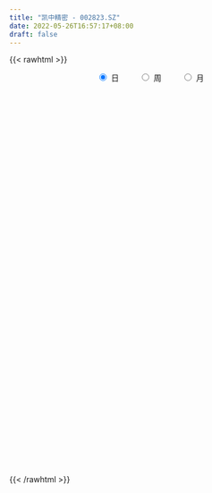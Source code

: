 ```yaml
---
title: "凯中精密 - 002823.SZ"
date: 2022-05-26T16:57:17+08:00
draft: false
---
```

{{< rawhtml >}}
    <div style="text-align: center">
        <label style="padding: 1rem;"><input style="margin-right: .5rem" type="radio" name="period" value="D" checked onclick="period_change(this)">日</label>
        <label style="padding: 1rem;"><input style="margin-right: .5rem" type="radio" name="period" value="W" onclick="period_change(this)">周</label>
        <label style="padding: 1rem;"><input style="margin-right: .5rem" type="radio" name="period" value="M" onclick="period_change(this)">月</label>
    </div>
    <div id="chart" style="height: 700px;"></div> 
    <script type="text/javascript">
        const D_v = [7951.25,5371.54,12576.9,8366.57,8767.88,7678.49,7526.71,7910.02,10426.76,7432.54,17911.13,18369.3,12905.49,9447.35,7393.12,12918.57,13925.67,11139.23,15472.68,13877.02,15106.98,15190.96,13202.89,9581.99,15948.15,32690.78,30915.83,23830.53,15793.14,13849.79,25700.75,31298.43,25146.46,25761.92,23659.82,15763.75,20541.23,23018.78,29506.95,73359.03,55133.76,51455.66,96688.03,56401.19,33493.27,24166.88,49844.82,39479.96,44563.42,39463.68,76352.06,71463.47,53670.29,78849.74,68098.6,44895.1,34547.35,44983.23,35323.99,21603.59,28670.17,85042.06,57269.2,43502.38,35239.83,39164.23,27521.84,68402.92,43399.46,79057.8,87218.68,45930.29,39773.92,63580.9,52964.51,34092.22,53827.35,32687.87,34182.92,25225.02,29550.17,23310.13,18861.06,24922.2,15669.68,25491.12,17397.55,26483.39,26011.92,14237.0,15591.84,15244.47,22925.61,7144.84,15490.9,15063.84,13654.9,8658.87,11933.08,8449.77,7743.54,52644.51,43442.71,17512.89,10665.88,12073.74,10051.0,11442.43,11914.0,18735.86,16382.41,15638.5,15677.83,15316.73,9396.97,11287.63,11318.9,34550.15,28770.82,25286.72,90426.12,105393.8,155013.34,79072.84,54907.28,39414.65,57703.37,73818.97,56963.59,32208.78,32919.79,30225.8,34992.45,33273.93,31522.92,25407.54,30896.23,32821.71,65656.19,29370.6,21325.03,22427.69,24525.61,15301.88,11597.97,13498.73,12657.88,28121.31,20504.84,16737.94,21252.51,73961.25,30082.45,17203.97,19675.12,38133.77,17900.17,21570.23,54248.62,51131.42,36647.37,33465.32,30910.1,36149.15,19120.48,18154.44,24941.28,26127.48,15254.61,27916.92,42926.75,18405.94,17416.0,15212.9,18658.97,12665.78,16011.83,13196.96,8794.52,14534.0,17393.92,10083.92,10819.16,9547.13,13147.63,13537.6,10585.65,10156.75,8262.0,20786.33,11714.73,12397.0,9329.0,11429.0,18101.7,16580.82,14038.73,25163.77,40228.35,25504.46,21063.49,12196.65,22164.27,38240.25,34710.04,23246.0,19764.01,9492.24,13848.8,20114.31,21302.3,42771.82,41470.0,16545.97,15965.92,11200.26,14463.32,20858.06,34816.59,52174.64,50895.59,27003.03,14411.36,15422.58,10038.38,10663.97,10757.0,12801.42,12475.65,22108.49,21869.41,18242.27,15796.0,20027.17,13578.5,8575.45,6921.84,8179.0,15252.45,14573.0,7344.0,7177.92,9255.0,13818.0,15966.56,17820.0,12919.7,17354.89,23144.86,17149.33]
const D_histogram = [0.0,0.0063179487,-0.0090215268,-0.0162615429,-0.0142176086,-0.0121155695,-0.0062689207,0.0010007792,0.0081472543,0.0104007313,0.0285844527,0.0461491593,0.0514509222,0.0473949621,0.0420455964,0.0430900843,0.0441600912,0.0412602918,0.0269957934,0.0120379513,0.0088893922,-0.0058578443,-0.0168776551,-0.0217541603,-0.0129022944,0.0053959793,0.0222617879,0.0341039991,0.0389081154,0.0421512543,0.0530843937,0.056017997,0.033234533,0.0190632437,0.009074802,-0.0009798676,0.0060458607,0.0042498723,-0.0093727012,0.0105326592,0.0325162551,0.0373451521,0.0712886884,0.0711229045,0.059635473,0.0434326508,0.0556571786,0.0600428459,0.0553194538,0.0258629042,0.0225944333,0.005865682,-0.0056725998,0.0166544909,0.0181560543,0.0052081316,-0.0001751521,-0.0305287686,-0.0461545894,-0.0663030488,-0.0619136347,-0.009686335,-0.0016667231,0.0094984194,-0.0028607135,-0.0395208263,-0.0606825142,-0.0364209128,-0.0167865281,-0.0189123462,0.0056826345,0.0112618942,0.0026897964,-0.0283487512,-0.0373155914,-0.0555057422,-0.099456648,-0.1200089899,-0.1302882425,-0.1211673571,-0.1077469275,-0.0971949841,-0.0926016355,-0.0904963983,-0.0815584654,-0.0794695869,-0.0777728785,-0.0826154251,-0.0853709089,-0.0839265309,-0.0663324827,-0.0636379702,-0.0798510547,-0.0845469589,-0.0949869603,-0.0744401122,-0.0513331587,-0.0328212999,-0.0302105294,-0.0191271354,-0.0019943272,-0.0540774081,-0.0586217567,-0.0604395112,-0.065420659,-0.0655925671,-0.0670588629,-0.0588959233,-0.0475439511,-0.0512724745,-0.0532918418,-0.0367818526,-0.0094396692,0.0047729935,0.0221257533,0.043677459,0.0583353604,0.0792581889,0.1111265939,0.1364444203,0.2109014751,0.2351930007,0.2843063642,0.2959772017,0.3052295751,0.282429272,0.233708722,0.2313899864,0.2207349314,0.1991666992,0.1656914103,0.1369791977,0.1067017374,0.0780635633,0.053052553,0.0142744104,0.0039672912,-0.0339121861,-0.0940304289,-0.1149439091,-0.1265188968,-0.1166674934,-0.1115059071,-0.1080238883,-0.1048927382,-0.0987156909,-0.0945574121,-0.0993250462,-0.0849602483,-0.0744792369,-0.0534104768,-0.0668933752,-0.0801134952,-0.0712334665,-0.0692262954,-0.0395655048,-0.0246691299,-0.0069879385,0.0121659482,0.0286583782,0.0170257145,0.0279027368,0.0445964872,0.0633211151,0.0560275178,0.0409771418,0.0275041272,-0.0015674068,-0.0229338243,-0.0631873792,-0.1206829709,-0.1480440408,-0.1687855274,-0.1628461591,-0.1701182419,-0.1440587531,-0.1147380158,-0.0859250749,-0.0530014025,-0.0222971988,-0.0207081025,-0.015705891,-0.0043235957,0.007279905,0.0164826558,0.0268515557,0.0392611501,0.0432753239,0.0468237609,0.0357476613,0.0377023425,0.0412542994,0.0468035247,0.0570360846,0.0580504841,0.0588452236,0.0523065598,0.0560730738,0.0295973565,0.0039939595,-0.0056897287,-0.013170945,-0.015020438,-0.0093798279,-0.0050624676,-0.0017892794,-0.0018907725,-0.0047359971,-0.0059501106,-0.0054264914,-0.0031905991,0.0236211111,0.0126848088,0.0047984136,-0.0071556442,-0.0178253901,-0.0194320812,-0.026078713,-0.0207983532,-0.0095481408,-0.0295856717,-0.0668395684,-0.0885283856,-0.1125242842,-0.1128393109,-0.0986761047,-0.0836138981,-0.0839034675,-0.0770162275,-0.101554099,-0.1002366555,-0.0863832642,-0.0690309763,-0.0247108822,0.0112707398,0.0299032385,0.0544856868,0.0781937285,0.0884454957,0.1067549001,0.1206152539,0.1230274201,0.1153045234,0.116049273,0.1173306021,0.1262717788,0.1392574894,0.1263385118,0.1090594399,0.0928956577]
const D_fast = [0.0,0.0078974359,-0.0096974213,-0.0210028231,-0.0225132909,-0.0234401442,-0.0191607256,-0.0116408309,-0.0024575422,0.0023961176,0.0277259522,0.0568279486,0.074992442,0.0827852225,0.0879472559,0.0997642649,0.1118742946,0.1192895681,0.111774018,0.0998256638,0.0988994527,0.0826877552,0.0674485305,0.0571334853,0.0627597776,0.0824070462,0.1048383017,0.1252065126,0.1397376578,0.1535186103,0.1777228481,0.1946609507,0.1801861199,0.1707806415,0.1630609004,0.1527612639,0.1612984573,0.160564937,0.1445991882,0.1671377134,0.1972503731,0.2114155581,0.2631812664,0.2807962087,0.2842176454,0.2788729859,0.3050118084,0.3244081872,0.3335146585,0.310523835,0.3129039724,0.2976416415,0.2846852098,0.3111759233,0.3172165002,0.3055706104,0.3001435387,0.26215773,0.2349932619,0.1982690403,0.1871800457,0.2369857616,0.2445886928,0.2581284401,0.2450541288,0.1985138094,0.162181493,0.1773378662,0.1927756188,0.1859217143,0.2119373536,0.2203320869,0.2124324382,0.1743067027,0.1560109647,0.1239443783,0.0551293105,0.0045747212,-0.0382765921,-0.0594475459,-0.0729638482,-0.0867106509,-0.1052677111,-0.1257865735,-0.1372382569,-0.1550167752,-0.1727632864,-0.1982596893,-0.2223579003,-0.241895155,-0.2408842274,-0.2540992075,-0.2902750557,-0.3161076996,-0.3502944412,-0.3483576211,-0.3380839573,-0.3277774234,-0.3327192852,-0.3264176752,-0.3097834487,-0.3753858816,-0.3945856694,-0.4115133018,-0.4328496143,-0.4494196641,-0.4676506756,-0.4742117169,-0.4747457324,-0.4912923745,-0.5066347023,-0.4993201762,-0.4743379101,-0.458931999,-0.4360478008,-0.4035767305,-0.374334989,-0.3335976133,-0.2739475598,-0.2145186283,-0.0873362047,-0.004246429,0.1159435256,0.2016086635,0.2871684306,0.3349754456,0.3446820761,0.4002108371,0.4447395149,0.4729629575,0.4809105213,0.486443108,0.4828410821,0.4737187988,0.4619709267,0.4267613868,0.4174460903,0.3710885665,0.2874627165,0.237813259,0.1946085471,0.1752930772,0.1525781868,0.1290542335,0.105962199,0.0874603236,0.0679792494,0.0383803537,0.0315050895,0.0233662917,0.0310824326,0.0008761904,-0.0323723034,-0.0413006413,-0.056600044,-0.0368306297,-0.0281015372,-0.0121673305,0.0100280433,0.0336850678,0.0263088327,0.0441615393,0.0720044115,0.1065593181,0.1132726003,0.1084665097,0.1018695269,0.0724061412,0.0453062676,-0.0107441321,-0.0984104665,-0.1627825466,-0.2257204151,-0.2604925865,-0.3102942298,-0.3202494292,-0.319613196,-0.3122815238,-0.292608202,-0.267478298,-0.2710662274,-0.2699904885,-0.2596890922,-0.2462656153,-0.2329422005,-0.2158604117,-0.1936355297,-0.178802525,-0.1635481478,-0.165687332,-0.1543070652,-0.1404415335,-0.123191427,-0.0986998459,-0.0831728254,-0.06766678,-0.0611288039,-0.0433440215,-0.0624203996,-0.0870253068,-0.0981314271,-0.1089053797,-0.1145099822,-0.111214329,-0.1081625856,-0.1053367173,-0.1059109035,-0.1099401274,-0.1126417686,-0.1134747721,-0.1120365297,-0.0793195416,-0.0870846417,-0.0937714336,-0.1075144024,-0.1226404958,-0.1291052072,-0.1422715173,-0.1421907457,-0.1333275686,-0.1607615174,-0.2147253062,-0.2585462198,-0.3106731895,-0.3391980439,-0.3497038638,-0.3555451317,-0.376810568,-0.3891773849,-0.4391037811,-0.4628455015,-0.4705879263,-0.4704933824,-0.4323510089,-0.393551702,-0.3674433937,-0.3292395237,-0.2859830498,-0.2536199087,-0.2086217793,-0.164607612,-0.1314385908,-0.1103353566,-0.0805782887,-0.0499643091,-0.0094551877,0.0383448953,0.0570105455,0.0669963337,0.0740564659]
const D_slow = [0.0,0.0015794872,-0.0006758945,-0.0047412802,-0.0082956824,-0.0113245747,-0.0128918049,-0.0126416101,-0.0106047965,-0.0080046137,-0.0008585005,0.0106787893,0.0235415198,0.0353902604,0.0459016595,0.0566741806,0.0677142034,0.0780292763,0.0847782247,0.0877877125,0.0900100605,0.0885455995,0.0843261857,0.0788876456,0.075662072,0.0770110668,0.0825765138,0.0911025136,0.1008295424,0.111367356,0.1246384544,0.1386429537,0.1469515869,0.1517173978,0.1539860983,0.1537411314,0.1552525966,0.1563150647,0.1539718894,0.1566050542,0.164734118,0.174070406,0.1918925781,0.2096733042,0.2245821724,0.2354403351,0.2493546298,0.2643653413,0.2781952047,0.2846609308,0.2903095391,0.2917759596,0.2903578096,0.2945214323,0.2990604459,0.3003624788,0.3003186908,0.2926864986,0.2811478513,0.2645720891,0.2490936804,0.2466720966,0.2462554159,0.2486300207,0.2479148423,0.2380346358,0.2228640072,0.213758779,0.209562147,0.2048340604,0.2062547191,0.2090701926,0.2097426417,0.2026554539,0.1933265561,0.1794501205,0.1545859585,0.124583711,0.0920116504,0.0617198111,0.0347830793,0.0104843332,-0.0126660756,-0.0352901752,-0.0556797916,-0.0755471883,-0.0949904079,-0.1156442642,-0.1369869914,-0.1579686241,-0.1745517448,-0.1904612373,-0.210424001,-0.2315607407,-0.2553074808,-0.2739175089,-0.2867507985,-0.2949561235,-0.3025087559,-0.3072905397,-0.3077891215,-0.3213084735,-0.3359639127,-0.3510737905,-0.3674289553,-0.383827097,-0.4005918128,-0.4153157936,-0.4272017814,-0.4400199,-0.4533428604,-0.4625383236,-0.4648982409,-0.4637049925,-0.4581735542,-0.4472541894,-0.4326703493,-0.4128558021,-0.3850741537,-0.3509630486,-0.2982376798,-0.2394394296,-0.1683628386,-0.0943685382,-0.0180611444,0.0525461736,0.1109733541,0.1688208507,0.2240045835,0.2737962583,0.3152191109,0.3494639103,0.3761393447,0.3956552355,0.4089183738,0.4124869764,0.4134787992,0.4050007526,0.3814931454,0.3527571681,0.3211274439,0.2919605706,0.2640840938,0.2370781218,0.2108549372,0.1861760145,0.1625366615,0.1377053999,0.1164653378,0.0978455286,0.0844929094,0.0677695656,0.0477411918,0.0299328252,0.0126262513,0.0027348751,-0.0034324074,-0.005179392,-0.0021379049,0.0050266896,0.0092831182,0.0162588024,0.0274079243,0.043238203,0.0572450825,0.0674893679,0.0743653997,0.073973548,0.0682400919,0.0524432471,0.0222725044,-0.0147385058,-0.0569348877,-0.0976464274,-0.1401759879,-0.1761906762,-0.2048751801,-0.2263564489,-0.2396067995,-0.2451810992,-0.2503581248,-0.2542845976,-0.2553654965,-0.2535455203,-0.2494248563,-0.2427119674,-0.2328966798,-0.2220778489,-0.2103719087,-0.2014349933,-0.1920094077,-0.1816958329,-0.1699949517,-0.1557359305,-0.1412233095,-0.1265120036,-0.1134353637,-0.0994170952,-0.0920177561,-0.0910192662,-0.0924416984,-0.0957344347,-0.0994895442,-0.1018345011,-0.103100118,-0.1035474379,-0.104020131,-0.1052041303,-0.1066916579,-0.1080482808,-0.1088459305,-0.1029406528,-0.0997694506,-0.0985698472,-0.1003587582,-0.1048151057,-0.109673126,-0.1161928043,-0.1213923926,-0.1237794278,-0.1311758457,-0.1478857378,-0.1700178342,-0.1981489052,-0.226358733,-0.2510277591,-0.2719312337,-0.2929071005,-0.3121611574,-0.3375496821,-0.362608846,-0.3842046621,-0.4014624061,-0.4076401267,-0.4048224418,-0.3973466321,-0.3837252105,-0.3641767783,-0.3420654044,-0.3153766794,-0.2852228659,-0.2544660109,-0.22563988,-0.1966275617,-0.1672949112,-0.1357269665,-0.1009125942,-0.0693279662,-0.0420631062,-0.0188391918]
const D_data = [['2021-05-17', 10.1478, 9.9102, 9.9003, 10.1577],['2021-05-18', 9.8508, 10.0092, 9.8211, 10.0191],['2021-05-19', 9.9993, 9.7122, 9.7122, 9.9993],['2021-05-20', 9.6627, 9.7419, 9.6231, 9.7914],['2021-05-21', 9.8013, 9.831, 9.7518, 9.93],['2021-05-24', 9.9102, 9.831, 9.7617, 9.9201],['2021-05-25', 9.7815, 9.8904, 9.7815, 9.9696],['2021-05-26', 9.8904, 9.9399, 9.831, 9.9498],['2021-05-27', 9.9201, 9.9795, 9.8607, 10.0092],['2021-05-28', 9.9696, 9.9498, 9.9399, 10.0389],['2021-05-31', 10.04, 10.22, 9.92, 10.24],['2021-06-01', 10.2, 10.34, 10.13, 10.35],['2021-06-02', 10.38, 10.29, 10.2, 10.43],['2021-06-03', 10.35, 10.22, 10.17, 10.38],['2021-06-04', 10.12, 10.22, 10.1, 10.28],['2021-06-07', 10.26, 10.33, 10.26, 10.47],['2021-06-08', 10.35, 10.38, 10.22, 10.42],['2021-06-09', 10.37, 10.37, 10.29, 10.44],['2021-06-10', 10.35, 10.22, 10.14, 10.35],['2021-06-11', 10.23, 10.16, 10.15, 10.32],['2021-06-15', 10.22, 10.28, 10.16, 10.32],['2021-06-16', 10.32, 10.1, 10.03, 10.32],['2021-06-17', 10.07, 10.08, 9.97, 10.2],['2021-06-18', 10.07, 10.11, 9.93, 10.17],['2021-06-21', 10.08, 10.29, 10.03, 10.29],['2021-06-22', 10.29, 10.49, 10.26, 10.63],['2021-06-23', 10.47, 10.59, 10.42, 10.75],['2021-06-24', 10.61, 10.64, 10.52, 10.83],['2021-06-25', 10.78, 10.64, 10.53, 10.8],['2021-06-28', 10.6, 10.69, 10.55, 10.76],['2021-06-29', 10.7, 10.88, 10.64, 10.92],['2021-06-30', 10.89, 10.88, 10.72, 11.1],['2021-07-01', 10.9, 10.56, 10.55, 10.94],['2021-07-02', 10.56, 10.61, 10.4, 10.66],['2021-07-05', 10.52, 10.63, 10.45, 10.76],['2021-07-06', 10.55, 10.6, 10.48, 10.7],['2021-07-07', 10.6, 10.83, 10.5, 10.84],['2021-07-08', 10.85, 10.76, 10.59, 10.9],['2021-07-09', 10.71, 10.59, 10.39, 10.74],['2021-07-12', 10.62, 11.05, 10.62, 11.22],['2021-07-13', 10.93, 11.23, 10.81, 11.3],['2021-07-14', 11.21, 11.14, 11.04, 11.39],['2021-07-15', 11.1, 11.68, 11.02, 11.74],['2021-07-16', 11.67, 11.43, 11.37, 11.68],['2021-07-19', 11.35, 11.34, 11.11, 11.37],['2021-07-20', 11.14, 11.28, 11.13, 11.48],['2021-07-21', 11.23, 11.7, 11.2, 11.78],['2021-07-22', 11.6, 11.73, 11.5, 11.91],['2021-07-23', 11.7, 11.7, 11.43, 11.84],['2021-07-26', 11.66, 11.37, 11.3, 11.85],['2021-07-27', 11.49, 11.67, 11.21, 12.18],['2021-07-28', 11.53, 11.5, 11.25, 12.09],['2021-07-29', 11.55, 11.53, 11.46, 11.9],['2021-07-30', 11.45, 12.03, 11.35, 12.05],['2021-08-02', 12.18, 11.89, 11.73, 12.19],['2021-08-03', 11.85, 11.73, 11.5, 11.86],['2021-08-04', 11.7, 11.82, 11.5, 11.89],['2021-08-05', 11.71, 11.44, 11.29, 11.76],['2021-08-06', 11.45, 11.51, 11.1, 11.55],['2021-08-09', 11.5, 11.35, 11.31, 11.67],['2021-08-10', 11.35, 11.6, 11.32, 11.64],['2021-08-11', 11.6, 12.36, 11.55, 12.4],['2021-08-12', 12.31, 12.0, 11.99, 12.31],['2021-08-13', 11.99, 12.13, 11.92, 12.2],['2021-08-16', 12.13, 11.87, 11.8, 12.25],['2021-08-17', 11.86, 11.45, 11.23, 11.87],['2021-08-18', 11.45, 11.48, 11.32, 11.6],['2021-08-19', 11.41, 12.05, 11.38, 12.13],['2021-08-20', 12.0, 12.12, 11.8, 12.14],['2021-08-23', 11.74, 11.91, 11.33, 11.93],['2021-08-24', 12.05, 12.33, 11.8, 12.39],['2021-08-25', 12.27, 12.21, 12.12, 12.4],['2021-08-26', 12.2, 12.06, 12.0, 12.32],['2021-08-27', 12.06, 11.69, 11.48, 12.14],['2021-08-30', 11.68, 11.86, 11.59, 12.32],['2021-08-31', 11.8, 11.66, 11.58, 11.93],['2021-09-01', 11.66, 11.13, 10.95, 11.74],['2021-09-02', 11.14, 11.18, 10.88, 11.24],['2021-09-03', 11.18, 11.14, 11.0, 11.4],['2021-09-06', 11.18, 11.29, 11.06, 11.32],['2021-09-07', 11.23, 11.32, 11.07, 11.35],['2021-09-08', 11.32, 11.27, 11.18, 11.38],['2021-09-09', 11.27, 11.16, 11.0, 11.31],['2021-09-10', 11.21, 11.07, 11.02, 11.25],['2021-09-13', 11.07, 11.11, 11.0, 11.16],['2021-09-14', 11.1, 10.98, 10.88, 11.14],['2021-09-15', 10.88, 10.91, 10.81, 10.98],['2021-09-16', 10.93, 10.74, 10.67, 11.08],['2021-09-17', 10.74, 10.66, 10.45, 10.77],['2021-09-22', 10.57, 10.62, 10.46, 10.64],['2021-09-23', 10.65, 10.79, 10.62, 10.79],['2021-09-24', 10.76, 10.58, 10.53, 10.76],['2021-09-27', 10.58, 10.22, 10.1, 10.63],['2021-09-28', 10.22, 10.21, 10.09, 10.26],['2021-09-29', 10.19, 9.99, 9.9, 10.19],['2021-09-30', 9.99, 10.3, 9.93, 10.45],['2021-10-08', 10.3, 10.36, 10.29, 10.47],['2021-10-11', 10.36, 10.34, 10.21, 10.44],['2021-10-12', 10.32, 10.13, 9.98, 10.32],['2021-10-13', 10.13, 10.21, 10.05, 10.25],['2021-10-14', 10.21, 10.31, 10.16, 10.32],['2021-10-15', 9.8, 9.28, 9.28, 9.81],['2021-10-18', 9.2, 9.63, 9.05, 9.75],['2021-10-19', 9.54, 9.55, 9.4, 9.63],['2021-10-20', 9.55, 9.39, 9.38, 9.58],['2021-10-21', 9.38, 9.33, 9.25, 9.38],['2021-10-22', 9.36, 9.2, 9.2, 9.36],['2021-10-25', 9.23, 9.23, 9.14, 9.3],['2021-10-26', 9.3, 9.22, 9.14, 9.3],['2021-10-27', 9.2, 8.95, 8.87, 9.2],['2021-10-28', 8.85, 8.85, 8.66, 8.98],['2021-10-29', 8.85, 9.02, 8.77, 9.08],['2021-11-01', 9.05, 9.19, 8.94, 9.19],['2021-11-02', 9.15, 9.07, 8.86, 9.24],['2021-11-03', 9.03, 9.14, 8.96, 9.18],['2021-11-04', 9.14, 9.26, 9.12, 9.29],['2021-11-05', 9.26, 9.25, 9.13, 9.35],['2021-11-08', 9.62, 9.42, 9.39, 9.97],['2021-11-09', 9.39, 9.72, 9.36, 9.75],['2021-11-10', 9.72, 9.84, 9.51, 9.89],['2021-11-11', 9.84, 10.82, 9.79, 10.82],['2021-11-12', 10.8, 10.6, 10.3, 10.8],['2021-11-15', 10.59, 11.29, 10.47, 11.66],['2021-11-16', 11.03, 11.2, 10.93, 11.64],['2021-11-17', 11.22, 11.46, 11.07, 11.54],['2021-11-18', 11.4, 11.26, 11.13, 11.46],['2021-11-19', 11.36, 10.96, 10.83, 11.43],['2021-11-22', 10.98, 11.61, 10.98, 11.84],['2021-11-23', 11.95, 11.68, 11.55, 11.95],['2021-11-24', 11.68, 11.66, 11.48, 11.87],['2021-11-25', 11.66, 11.55, 11.4, 11.72],['2021-11-26', 11.5, 11.61, 11.31, 11.71],['2021-11-29', 11.42, 11.58, 11.31, 11.89],['2021-11-30', 11.58, 11.57, 11.49, 11.8],['2021-12-01', 11.51, 11.58, 11.47, 11.82],['2021-12-02', 11.56, 11.32, 11.3, 11.59],['2021-12-03', 11.25, 11.61, 11.25, 11.77],['2021-12-06', 11.66, 11.18, 11.02, 11.66],['2021-12-07', 11.18, 10.64, 10.39, 11.25],['2021-12-08', 10.75, 10.88, 10.53, 11.04],['2021-12-09', 11.12, 10.86, 10.69, 11.12],['2021-12-10', 10.71, 11.07, 10.71, 11.1],['2021-12-13', 11.31, 11.0, 10.82, 11.35],['2021-12-14', 10.87, 10.95, 10.85, 11.06],['2021-12-15', 10.85, 10.91, 10.85, 11.04],['2021-12-16', 10.91, 10.92, 10.78, 10.98],['2021-12-17', 10.95, 10.87, 10.82, 11.0],['2021-12-20', 10.83, 10.7, 10.6, 11.17],['2021-12-21', 10.62, 10.91, 10.43, 10.95],['2021-12-22', 10.88, 10.88, 10.83, 11.1],['2021-12-23', 10.92, 11.06, 10.71, 11.15],['2021-12-24', 11.22, 10.61, 10.57, 11.68],['2021-12-27', 10.54, 10.49, 10.29, 10.68],['2021-12-28', 10.45, 10.7, 10.33, 10.74],['2021-12-29', 10.7, 10.59, 10.5, 10.74],['2021-12-30', 10.66, 10.98, 10.66, 11.15],['2021-12-31', 10.99, 10.89, 10.87, 11.15],['2022-01-04', 10.91, 11.0, 10.84, 11.01],['2022-01-05', 11.0, 11.12, 10.88, 11.25],['2022-01-06', 11.12, 11.2, 10.98, 11.54],['2022-01-07', 11.26, 10.88, 10.78, 11.4],['2022-01-10', 10.87, 11.18, 10.71, 11.44],['2022-01-11', 11.18, 11.36, 11.16, 11.55],['2022-01-12', 11.36, 11.53, 11.23, 11.63],['2022-01-13', 11.59, 11.29, 11.28, 11.6],['2022-01-14', 11.31, 11.18, 11.07, 11.35],['2022-01-17', 11.05, 11.16, 10.95, 11.21],['2022-01-18', 11.12, 10.87, 10.75, 11.18],['2022-01-19', 10.81, 10.83, 10.75, 10.96],['2022-01-20', 10.83, 10.4, 10.28, 10.85],['2022-01-21', 10.32, 9.85, 9.8, 10.33],['2022-01-24', 9.89, 9.89, 9.68, 9.99],['2022-01-25', 9.89, 9.71, 9.57, 9.96],['2022-01-26', 9.72, 9.86, 9.72, 10.0],['2022-01-27', 9.79, 9.54, 9.54, 9.81],['2022-01-28', 9.54, 9.86, 9.54, 9.96],['2022-02-07', 9.95, 9.92, 9.81, 10.05],['2022-02-08', 9.93, 9.96, 9.71, 9.99],['2022-02-09', 10.0, 10.09, 9.92, 10.09],['2022-02-10', 10.14, 10.17, 9.88, 10.2],['2022-02-11', 10.1, 9.84, 9.65, 10.14],['2022-02-14', 9.8, 9.85, 9.67, 9.9],['2022-02-15', 9.81, 9.93, 9.75, 9.98],['2022-02-16', 9.92, 9.96, 9.86, 10.0],['2022-02-17', 10.01, 9.96, 9.88, 10.02],['2022-02-18', 9.9, 10.01, 9.73, 10.01],['2022-02-21', 9.99, 10.09, 9.95, 10.09],['2022-02-22', 10.05, 10.03, 9.91, 10.12],['2022-02-23', 9.99, 10.05, 9.98, 10.09],['2022-02-24', 10.05, 9.85, 9.62, 10.14],['2022-02-25', 9.87, 9.99, 9.86, 10.07],['2022-02-28', 10.08, 10.03, 9.87, 10.16],['2022-03-01', 10.09, 10.09, 10.01, 10.14],['2022-03-02', 10.1, 10.21, 10.04, 10.28],['2022-03-03', 10.37, 10.15, 10.13, 10.49],['2022-03-04', 10.08, 10.18, 9.98, 10.22],['2022-03-07', 10.18, 10.1, 9.97, 10.18],['2022-03-08', 10.09, 10.25, 9.9, 10.25],['2022-03-09', 10.25, 9.83, 9.23, 10.28],['2022-03-10', 9.83, 9.7, 9.63, 9.9],['2022-03-11', 9.7, 9.79, 9.3, 9.83],['2022-03-14', 9.78, 9.75, 9.62, 9.81],['2022-03-15', 9.6, 9.77, 9.45, 9.82],['2022-03-16', 9.77, 9.85, 9.54, 9.86],['2022-03-17', 9.88, 9.84, 9.75, 9.94],['2022-03-18', 9.77, 9.83, 9.71, 9.9],['2022-03-21', 9.85, 9.78, 9.66, 9.86],['2022-03-22', 9.81, 9.72, 9.65, 9.81],['2022-03-23', 9.76, 9.71, 9.6, 9.76],['2022-03-24', 9.7, 9.71, 9.56, 9.78],['2022-03-25', 9.71, 9.72, 9.61, 9.82],['2022-03-28', 9.69, 10.1, 9.54, 10.1],['2022-03-29', 10.1, 9.67, 9.6, 10.22],['2022-03-30', 9.67, 9.65, 9.54, 9.76],['2022-03-31', 9.56, 9.53, 9.53, 9.66],['2022-04-01', 9.55, 9.46, 9.36, 9.55],['2022-04-06', 9.45, 9.51, 9.37, 9.53],['2022-04-07', 9.5, 9.39, 9.1, 9.5],['2022-04-08', 9.38, 9.5, 9.11, 9.64],['2022-04-11', 9.5, 9.59, 9.4, 9.64],['2022-04-12', 9.72, 9.14, 9.11, 9.75],['2022-04-13', 9.08, 8.71, 8.64, 9.08],['2022-04-14', 8.65, 8.66, 8.62, 8.83],['2022-04-15', 8.59, 8.4, 8.33, 8.6],['2022-04-18', 8.41, 8.51, 8.3, 8.58],['2022-04-19', 8.54, 8.61, 8.35, 8.67],['2022-04-20', 8.6, 8.59, 8.52, 8.72],['2022-04-21', 8.6, 8.33, 8.29, 8.65],['2022-04-22', 8.29, 8.33, 8.15, 8.36],['2022-04-25', 8.24, 7.77, 7.71, 8.25],['2022-04-26', 7.79, 7.9, 7.77, 8.18],['2022-04-27', 7.7, 7.97, 7.4, 7.97],['2022-04-28', 7.88, 7.98, 7.83, 8.06],['2022-04-29', 7.99, 8.39, 7.99, 8.49],['2022-05-05', 8.39, 8.44, 8.33, 8.53],['2022-05-06', 8.42, 8.33, 8.25, 8.42],['2022-05-09', 8.29, 8.5, 8.29, 8.55],['2022-05-10', 8.42, 8.62, 8.36, 8.63],['2022-05-11', 8.61, 8.56, 8.52, 8.8],['2022-05-12', 8.49, 8.77, 8.49, 8.8],['2022-05-13', 8.81, 8.85, 8.72, 8.88],['2022-05-16', 8.9, 8.81, 8.76, 8.97],['2022-05-17', 8.77, 8.73, 8.66, 8.89],['2022-05-18', 8.78, 8.88, 8.71, 8.94],['2022-05-19', 8.78, 8.96, 8.72, 9.02],['2022-05-20', 9.01, 9.16, 8.88, 9.22],['2022-05-23', 9.23, 9.36, 9.17, 9.4],['2022-05-24', 9.36, 9.13, 9.02, 9.44],['2022-05-25', 9.04, 9.08, 8.96, 9.18],['2022-05-26', 9.16, 9.08, 8.91, 9.17]]
const W_v = [206458.63,188428.84,183995.69,148857.0,132418.75,90332.5,77163.12,178210.25,121426.61,226712.72,49727.21,150429.02,395842.42,454281.79,344455.51,194238.39,144100.47,166665.04,157421.43,94950.46,88114.87,61607.14,42346.8,78393.3,54335.68,48646.26,58156.65,108023.83,76956.81,55595.76,23655.02,17865.66,93083.02,139370.44,178555.91,85815.29,78730.67,59904.93,121847.03,72666.73,78275.13,75359.87,302317.63,528318.2400000001,259401.61,219008.31,128531.48,129019.79,90994.38,83038.32,79593.51,330794.56,135427.63,88731.84,66544.39,52644.95,41251.21,28426.98,130618.42,42213.34,32937.41,36740.48,35691.82,51506.57,48284.89,61228.96,70885.48,215605.12,162842.95,83913.37,48338.87,82113.38,190785.38,60272.33,75329.55,29175.22,84991.13,102391.24,66770.03,55898.73,140715.04,172977.38,199575.02,225058.47,263041.8799999999,154087.48,91423.71,123696.24,89605.81,81264.98,71370.91,26300.09,114283.71,74223.84,95459.78,99138.93,64026.67,90053.42,81204.47,290343.71,109251.51,69892.68,202609.61,158694.31,130762.07,387756.3,197118.82,380027.12,673607.5600000001,199369.94,186129.34,277976.48,316686.42,29969.48,79304.83,113954.11,52357.24,79210.76,85071.49,108524.57,74879.44,101308.54,86513.46,58937.37,109266.52,116248.2,129413.58,859494.5,409382.3,402641.73,344320.87,493351.41,766621.12,669866.9199999999,305635.82,284735.78,210881.03,151061.88,105841.79,112742.98,117378.1,115708.62,85513.71,82505.96,140613.69,164839.77,212953.21,359455.02,194413.7,148524.62,83606.62,181999.78,421083.1200000001,291740.1,177183.97,178041.94,189626.71,147884.17,173349.51,106110.12,84655.1,143482.39,74458.39,312413.36,38658.07,12672.67,108414.29,129125.26,206112.17,271095.28,174746.12,294992.56,309451.09,169418.13,121656.3,89703.43,96485.75,82925.24,122925.86,105108.18,72831.05,93333.05,102422.16,32995.45,40072.51,72875.15,65376.82,59637.64,70940.2,174348.38,126986.14,79646.38,78354.57,67192.94,92485.87,26313.16,37403.24,43034.14,40974.52,66026.39,67333.17,53082.82,119178.43,121757.35,112490.53,333037.67,191548.35,319799.24,227848.27,236087.4,213728.28,315561.59,207754.87,121868.58,111053.66,45073.31,60625.19,13654.9,89429.77,93746.22,74113.2,62998.06,284427.61,386111.48,226136.93,156093.07,171601.22,77582.07,160577.85,122995.48,163597.64,137799.49,137167.04,82359.59,69931.23,57135.44,61505.46,67837.52,125998.8,130557.21,84521.66,127953.97,70137.97,159907.2,56736.42,98043.34,22153.95,52270.29,64037.48,70568.78]
const W_histogram = [0.0,0.0,-0.1191603419,-0.2913651187,-0.3637343276,-0.4269734914,-0.4916954207,-0.4137107077,-0.3480236838,-0.2303896339,-0.1445116213,-0.1353278375,0.059083041,0.2655165243,0.2744998189,0.1755594267,0.1226467401,-0.0519571966,-0.1520285886,-0.1937420993,-0.2373802364,-0.2503590342,-0.2489264594,-0.1962257257,-0.1493933624,-0.1277159913,-0.1244629766,-0.072758348,-0.0942467775,-0.1814382506,-0.193535239,-0.1611140525,-0.1111969687,-0.0175965214,0.0428746067,0.01640175,0.0619947124,0.0988142672,0.1557975802,0.1204664081,0.1310686086,0.1768625086,0.2509914404,0.300310291,0.3622581646,0.2739289373,0.2371412271,0.1912186868,0.0638441156,0.006360969,-0.072231481,-0.0355747015,-0.0447599577,-0.0417235362,-0.0947107109,-0.1174179386,-0.1484445517,-0.144174924,-0.1354252058,-0.1264616834,-0.103467627,-0.0769376135,-0.0628658666,-0.1140969291,-0.1537584446,-0.1494751196,-0.1083485131,-0.0179010201,0.0553249402,0.0434266986,0.0362178642,0.0634376845,0.0843659641,0.0976044656,0.1106205651,0.1219501655,0.1527616617,0.1601696144,0.1613386452,0.1306309127,0.1589598458,0.197970392,0.2344469909,0.266888845,0.3403841322,0.3756319397,0.3658491183,0.3813639217,0.3437501607,0.3015556844,0.1870430783,0.1000816088,-0.0032140038,-0.1088810722,-0.1998384578,-0.2213608097,-0.2421916306,-0.2257878726,-0.1776038054,-0.1304541421,-0.1005690923,-0.1092120329,-0.1494638571,-0.1223205524,-0.0691403588,-0.0437141473,-0.0287545656,-0.0103972379,-0.0153357306,0.0030834302,0.043338786,0.0705847781,0.0554384794,0.0457810613,0.0349434307,-0.0088009495,-0.0281506503,-0.0619046119,-0.0751496869,-0.077814408,-0.1017826043,-0.0748311528,-0.05612893,-0.0447068441,-0.014489633,0.0209345371,0.0740485607,0.1867788547,0.3047962113,0.3451601134,0.3201331782,0.3470023252,0.4927273808,0.4203896928,0.3849908597,0.2594444879,0.1430421594,0.0299784593,-0.0588094356,-0.09807761,-0.130401582,-0.1840080415,-0.198118951,-0.1818928894,-0.1477136414,-0.1501960066,-0.0879140486,-0.0100313662,0.0225665959,0.0319704431,0.013003144,0.0561923793,0.1321572321,0.1334033292,0.1253554746,0.1469990351,0.1238670703,0.1216173817,0.0918621691,0.0335815746,-0.0136959612,-0.0970630229,-0.1131537638,-0.1403163473,-0.1511938048,-0.1446312965,-0.0873490522,-0.04341066,-0.0207808302,0.0404250455,0.0517479637,0.0961685722,0.1012930491,0.0617023301,-0.0273566388,-0.0845652507,-0.1502150898,-0.1826167833,-0.1958551816,-0.2212138202,-0.232750017,-0.2566001645,-0.2635887347,-0.250828337,-0.1809294657,-0.1353306839,-0.0925133629,-0.0850628493,-0.0475372839,0.0189840389,0.0729881168,0.0908647321,0.0982272069,0.0971261996,0.0772890998,0.0440451368,0.0488977632,0.034300712,0.0328400029,0.0492766166,0.0548843871,0.053923964,0.0857884126,0.100623047,0.1044149041,0.155731795,0.1974153277,0.2342548487,0.21134812,0.2244648397,0.2187560299,0.174245,0.0996915729,0.0406216284,-0.0274376157,-0.0764410357,-0.1235211021,-0.1449480978,-0.2215947777,-0.2645114174,-0.2898158513,-0.2759290046,-0.1661011124,-0.0646975003,0.0447647725,0.111956355,0.1144144844,0.0976073122,0.0655545553,0.0599385461,0.0525432441,0.0640841089,-0.0172800477,-0.067054974,-0.096182797,-0.0984979108,-0.0957868353,-0.0764475339,-0.0845397862,-0.0817671172,-0.0817161595,-0.092760191,-0.0908226821,-0.1533952959,-0.1870396325,-0.1920659962,-0.186112041,-0.1361495188,-0.0743137945,-0.0329972207]
const W_fast = [0.0,0.0,-0.1489504274,-0.3939964838,-0.5572992746,-0.7272818113,-0.9149275958,-0.9403705598,-0.9616894568,-0.9016528153,-0.851902708,-0.8765508837,-0.6673692449,-0.3945566305,-0.3169483812,-0.3719989166,-0.3942499183,-0.5818431541,-0.7199216933,-0.8100707289,-0.9130539251,-0.9886224814,-1.0494215214,-1.0457772192,-1.0362931964,-1.0465448231,-1.0744075526,-1.040892511,-1.0859426349,-1.2184936707,-1.2789744688,-1.2868317954,-1.2647139538,-1.1755126369,-1.1043228571,-1.1266952763,-1.0656036357,-1.0040805141,-0.9081478061,-0.9133623761,-0.8699930236,-0.7799834964,-0.6431067045,-0.5187102811,-0.3661978664,-0.3860448593,-0.3635472628,-0.3616651314,-0.4730786737,-0.5289715781,-0.6256218983,-0.5978587942,-0.6182340398,-0.6256285024,-0.7022933549,-0.7543550671,-0.8224928181,-0.8542669214,-0.8793735046,-0.9020254031,-0.9048982535,-0.8976026433,-0.8992473631,-0.9790026579,-1.0571037845,-1.0901892395,-1.0761497612,-0.9901775232,-0.9031203279,-0.9041618948,-0.9023162632,-0.8592370218,-0.8172172512,-0.7795776332,-0.7389063925,-0.6970892507,-0.6280873391,-0.5806369828,-0.5391332907,-0.5371832951,-0.4691144005,-0.3806112563,-0.2855229097,-0.1863588443,-0.0277675241,0.1013882683,0.1830677265,0.2939235103,0.3422472895,0.3754417343,0.3076898978,0.2457488304,0.1416497169,0.0087623805,-0.1321546196,-0.2090171738,-0.2903959024,-0.3304391125,-0.3266559967,-0.3121198689,-0.3073770922,-0.343323041,-0.4209408296,-0.424377663,-0.3884825591,-0.3739848844,-0.366213944,-0.3504559258,-0.3592283512,-0.3400383329,-0.2889482805,-0.2440560939,-0.2453427728,-0.2435549255,-0.2456566984,-0.291601316,-0.3179886794,-0.367218794,-0.3992512907,-0.4213696139,-0.4707834612,-0.4625397979,-0.4578698075,-0.4576244327,-0.4310296298,-0.3903718255,-0.3187456617,-0.159320654,0.0348957554,0.1615496859,0.2165560452,0.3301757735,0.5990826743,0.6318424094,0.6926912913,0.6320060415,0.5513642528,0.4457951676,0.3423049137,0.2785173369,0.2135929694,0.1139844995,0.0503438522,0.0210966914,0.0183475291,-0.0216838377,0.0186196081,0.093994449,0.13223406,0.1496305181,0.1339140049,0.1911513351,0.3001554959,0.3347524253,0.3580434393,0.4164367586,0.4242715614,0.4524262181,0.4456365479,0.395751347,0.3450498209,0.2374170035,0.1930378216,0.1307961513,0.0821202426,0.0525249267,0.087969908,0.1210556352,0.1384902575,0.2098023945,0.2340623036,0.3025250552,0.3329727944,0.3088076579,0.2129095293,0.1345596048,0.0313559932,-0.0466998961,-0.1089020898,-0.1895641835,-0.2592878845,-0.3472880732,-0.420173827,-0.4701205136,-0.4454540087,-0.4336878978,-0.4139989176,-0.4278141163,-0.4021728719,-0.3309055393,-0.2586544322,-0.218061634,-0.1861423574,-0.1629618148,-0.1634766396,-0.1857093184,-0.1686322512,-0.1746541244,-0.1679048328,-0.1391490649,-0.1198201976,-0.1072996298,-0.0539880781,-0.0139976819,0.0158979012,0.1061477409,0.1971851055,0.2925883386,0.3225186399,0.3917515696,0.4407317672,0.4397819874,0.3901514535,0.341236916,0.266318268,0.1982045892,0.1202442472,0.0625802271,-0.0694651473,-0.1785096413,-0.2762680381,-0.3313634425,-0.2630608284,-0.1778315914,-0.0571781255,0.0380025458,0.0690642963,0.0766589522,0.0609948341,0.0703634614,0.0761039704,0.1036658625,0.017981694,-0.0485569759,-0.1017304981,-0.1286700896,-0.149905723,-0.149678305,-0.1789055039,-0.1965746141,-0.2169526964,-0.2511867756,-0.2719549372,-0.372876375,-0.4532806197,-0.5063234824,-0.5468975375,-0.530972395,-0.4877151193,-0.4546478507]
const W_slow = [0.0,0.0,-0.0297900855,-0.1026313651,-0.193564947,-0.3003083199,-0.4232321751,-0.526659852,-0.613665773,-0.6712631814,-0.7073910868,-0.7412230461,-0.7264522859,-0.6600731548,-0.5914482001,-0.5475583434,-0.5168966584,-0.5298859575,-0.5678931047,-0.6163286295,-0.6756736886,-0.7382634472,-0.800495062,-0.8495514934,-0.886899834,-0.9188288319,-0.949944576,-0.968134163,-0.9916958574,-1.03705542,-1.0854392298,-1.1257177429,-1.1535169851,-1.1579161154,-1.1471974638,-1.1430970263,-1.1275983482,-1.1028947814,-1.0639453863,-1.0338287843,-1.0010616321,-0.956846005,-0.8940981449,-0.8190205721,-0.728456031,-0.6599737967,-0.6006884899,-0.5528838182,-0.5369227893,-0.535332547,-0.5533904173,-0.5622840927,-0.5734740821,-0.5839049662,-0.6075826439,-0.6369371285,-0.6740482665,-0.7100919975,-0.7439482989,-0.7755637197,-0.8014306265,-0.8206650299,-0.8363814965,-0.8649057288,-0.9033453399,-0.9407141198,-0.9678012481,-0.9722765031,-0.9584452681,-0.9475885934,-0.9385341274,-0.9226747063,-0.9015832152,-0.8771820988,-0.8495269576,-0.8190394162,-0.7808490008,-0.7408065972,-0.7004719359,-0.6678142077,-0.6280742463,-0.5785816483,-0.5199699006,-0.4532476893,-0.3681516563,-0.2742436714,-0.1827813918,-0.0874404114,-0.0015028712,0.0738860499,0.1206468195,0.1456672217,0.1448637207,0.1176434527,0.0676838382,0.0123436358,-0.0482042718,-0.10465124,-0.1490521913,-0.1816657268,-0.2068079999,-0.2341110081,-0.2714769724,-0.3020571105,-0.3193422002,-0.3302707371,-0.3374593785,-0.3400586879,-0.3438926206,-0.343121763,-0.3322870665,-0.314640872,-0.3007812522,-0.2893359868,-0.2806001292,-0.2828003665,-0.2898380291,-0.3053141821,-0.3241016038,-0.3435552058,-0.3690008569,-0.3877086451,-0.4017408776,-0.4129175886,-0.4165399968,-0.4113063626,-0.3927942224,-0.3460995087,-0.2699004559,-0.1836104275,-0.103577133,-0.0168265517,0.1063552935,0.2114527167,0.3077004316,0.3725615536,0.4083220934,0.4158167083,0.4011143493,0.3765949468,0.3439945514,0.297992541,0.2484628032,0.2029895809,0.1660611705,0.1285121689,0.1065336567,0.1040258152,0.1096674641,0.1176600749,0.1209108609,0.1349589558,0.1679982638,0.2013490961,0.2326879647,0.2694377235,0.3004044911,0.3308088365,0.3537743788,0.3621697724,0.3587457821,0.3344800264,0.3061915854,0.2711124986,0.2333140474,0.1971562233,0.1753189602,0.1644662952,0.1592710877,0.169377349,0.1823143399,0.206356483,0.2316797453,0.2471053278,0.2402661681,0.2191248554,0.181571083,0.1359168872,0.0869530918,0.0316496367,-0.0265378675,-0.0906879086,-0.1565850923,-0.2192921766,-0.264524543,-0.298357214,-0.3214855547,-0.342751267,-0.354635588,-0.3498895783,-0.3316425491,-0.308926366,-0.2843695643,-0.2600880144,-0.2407657395,-0.2297544552,-0.2175300144,-0.2089548364,-0.2007448357,-0.1884256816,-0.1747045848,-0.1612235938,-0.1397764906,-0.1146207289,-0.0885170029,-0.0495840541,-0.0002302222,0.05833349,0.11117052,0.1672867299,0.2219757373,0.2655369873,0.2904598806,0.3006152877,0.2937558837,0.2746456248,0.2437653493,0.2075283248,0.1521296304,0.0860017761,0.0135478132,-0.0554344379,-0.096959716,-0.1131340911,-0.101942898,-0.0739538092,-0.0453501881,-0.0209483601,-0.0045597212,0.0104249153,0.0235607263,0.0395817536,0.0352617416,0.0184979981,-0.0055477011,-0.0301721788,-0.0541188876,-0.0732307711,-0.0943657177,-0.114807497,-0.1352365368,-0.1584265846,-0.1811322551,-0.2194810791,-0.2662409872,-0.3142574863,-0.3607854965,-0.3948228762,-0.4134013248,-0.42165063]
const W_data = [['2017-06-30', 20.0079, 19.9037, 19.4203, 20.3586],['2017-07-07', 19.8089, 19.9037, 19.3445, 20.3017],['2017-07-14', 19.6193, 18.0365, 17.5342, 19.8089],['2017-07-21', 17.8469, 16.4063, 16.2262, 17.9038],['2017-07-28', 16.321, 16.7096, 15.6955, 16.9655],['2017-08-04', 16.7191, 16.103, 15.9229, 16.7665],['2017-08-11', 16.0935, 15.3163, 15.3069, 16.2262],['2017-08-18', 15.3258, 16.7096, 15.3258, 17.2309],['2017-08-25', 16.7854, 16.5579, 16.0272, 17.2877],['2017-09-01', 16.5579, 17.3825, 16.539, 17.9133],['2017-09-08', 17.2309, 17.2877, 17.1361, 17.5531],['2017-09-29', 17.7616, 16.3684, 16.0935, 18.1408],['2017-10-13', 16.7001, 19.1075, 16.5106, 19.2118],['2017-10-20', 19.0506, 20.3776, 17.7427, 21.0315],['2017-10-27', 20.1975, 18.6147, 18.4914, 20.5482],['2017-11-03', 18.6241, 17.1171, 16.8707, 18.8421],['2017-11-10', 17.2214, 17.3257, 16.9655, 17.9322],['2017-11-17', 17.3351, 15.1363, 14.833, 17.392],['2017-11-24', 15.1457, 15.1647, 14.4349, 16.3305],['2017-12-01', 15.2405, 15.2879, 14.814, 15.5533],['2017-12-08', 15.2784, 14.7666, 13.9515, 15.2879],['2017-12-15', 14.7287, 14.7003, 14.4918, 15.1268],['2017-12-22', 14.814, 14.5391, 14.378, 14.814],['2017-12-29', 14.5107, 15.032, 14.0842, 15.4585],['2018-01-05', 15.1457, 14.9657, 14.8045, 15.231],['2018-01-12', 14.9372, 14.596, 14.4633, 15.051],['2018-01-19', 14.5012, 14.1979, 14.0273, 14.5865],['2018-01-26', 14.1885, 14.7382, 13.9989, 15.1173],['2018-02-02', 14.6434, 13.6956, 13.5534, 14.9372],['2018-02-09', 13.4587, 12.3213, 12.0749, 13.5155],['2018-02-14', 12.4919, 12.6909, 12.3687, 12.8142],['2018-02-23', 12.7004, 13.0037, 12.7004, 13.0606],['2018-03-02', 13.0322, 13.1743, 12.9848, 13.6767],['2018-03-09', 13.2786, 13.8946, 13.108, 14.0273],['2018-03-16', 13.8852, 13.743, 13.4776, 14.9467],['2018-03-23', 13.7525, 12.6056, 12.4445, 14.0747],['2018-03-30', 12.4161, 13.4302, 12.0464, 13.4776],['2018-04-04', 13.3639, 13.4492, 13.2786, 13.7809],['2018-04-13', 13.4492, 13.9041, 13.1459, 14.2927],['2018-04-20', 13.7714, 12.7668, 12.6815, 13.8757],['2018-04-27', 12.9658, 13.2312, 12.7004, 13.9136],['2018-05-04', 13.6387, 13.8093, 13.307, 14.0084],['2018-05-11', 13.9136, 14.5297, 13.6577, 15.1457],['2018-05-18', 14.2359, 14.6529, 13.8378, 16.5769],['2018-05-25', 14.795, 15.2689, 14.4538, 15.4964],['2018-06-01', 15.3542, 13.4699, 13.096, 15.3542],['2018-06-08', 13.4028, 13.8917, 13.2494, 14.371],['2018-06-15', 13.8821, 13.6424, 13.3356, 14.5532],['2018-06-22', 13.6328, 12.1756, 11.8401, 13.6328],['2018-06-29', 12.2715, 12.5016, 11.5812, 12.5687],['2018-07-06', 12.4632, 11.7634, 11.3224, 12.5112],['2018-07-13', 11.7634, 12.9713, 11.7154, 13.537],['2018-07-20', 12.8179, 12.3578, 12.051, 12.9905],['2018-07-27', 12.444, 12.3769, 12.2523, 12.7892],['2018-08-03', 12.3673, 11.3991, 11.3895, 12.4632],['2018-08-10', 11.3415, 11.3991, 10.8813, 11.4757],['2018-08-17', 11.2457, 10.9485, 10.6704, 11.4757],['2018-08-24', 10.9101, 11.1019, 10.6704, 11.1881],['2018-08-31', 12.214, 10.9772, 10.8526, 12.214],['2018-09-07', 10.9293, 10.8142, 10.6033, 11.0539],['2018-09-14', 10.8142, 10.8718, 10.5554, 10.9389],['2018-09-21', 10.8238, 10.8622, 10.565, 10.8813],['2018-09-28', 10.8718, 10.6417, 10.4691, 10.8718],['2018-10-12', 10.5554, 9.5296, 8.8297, 10.5841],['2018-10-19', 9.5392, 9.194, 8.916, 9.7788],['2018-10-26', 9.194, 9.3953, 9.0886, 9.6734],['2018-11-02', 9.5679, 9.7405, 9.031, 9.7692],['2018-11-09', 9.7597, 10.5266, 9.52, 11.1785],['2018-11-16', 10.2678, 10.6321, 10.0569, 10.7567],['2018-11-23', 10.6225, 9.635, 9.635, 10.6225],['2018-11-30', 9.5871, 9.5392, 9.3282, 9.7788],['2018-12-07', 9.7692, 9.9322, 9.7021, 10.2007],['2018-12-14', 9.8268, 9.9131, 9.7405, 10.8909],['2018-12-21', 9.8747, 9.8555, 9.6734, 10.0281],['2018-12-28', 9.7788, 9.8843, 9.6254, 10.3253],['2019-01-04', 9.9035, 9.9035, 9.5487, 9.9897],['2019-01-11', 9.9706, 10.2582, 9.9131, 10.2582],['2019-01-18', 10.239, 10.0856, 9.8939, 10.4499],['2019-01-25', 10.1527, 10.0569, 9.8268, 10.2198],['2019-02-01', 10.0377, 9.5967, 9.1173, 10.1431],['2019-02-15', 9.635, 10.3541, 9.6063, 10.6704],['2019-02-22', 10.3636, 10.728, 10.3349, 10.8238],['2019-03-01', 10.7855, 10.9964, 10.7184, 11.3703],['2019-03-08', 11.0252, 11.2648, 10.958, 11.7154],['2019-03-15', 11.2744, 12.2523, 11.2744, 12.7221],['2019-03-22', 12.2044, 12.3098, 11.9839, 12.6358],['2019-03-29', 12.1277, 12.0797, 11.6675, 12.3194],['2019-04-04', 12.1085, 12.6933, 12.1085, 12.8946],['2019-04-12', 12.6933, 12.2523, 12.1085, 12.7508],['2019-04-19', 12.2811, 12.2427, 12.0318, 12.5303],['2019-04-26', 12.2427, 11.121, 10.9389, 12.2715],['2019-04-30', 10.6513, 11.0539, 10.6513, 11.2457],['2019-05-10', 10.7951, 10.3924, 9.9514, 11.169],['2019-05-17', 10.3924, 9.7692, 9.6159, 10.4499],['2019-05-24', 9.7692, 9.3091, 9.2036, 9.8172],['2019-05-31', 9.2995, 9.7107, 9.2803, 10.5458],['2019-06-06', 9.7009, 9.4156, 9.268, 9.7599],['2019-06-14', 9.4254, 9.6714, 9.4254, 10.0551],['2019-06-21', 9.6714, 10.0649, 9.632, 10.2519],['2019-06-28', 10.0846, 10.1633, 9.9961, 11.1373],['2019-07-05', 10.3502, 10.0354, 9.9862, 10.3994],['2019-07-12', 9.9862, 9.4943, 9.268, 10.0354],['2019-07-19', 9.2385, 8.8253, 8.5104, 9.268],['2019-07-26', 8.8351, 9.4844, 8.4022, 9.514],['2019-08-02', 9.5041, 9.9075, 9.4254, 10.1043],['2019-08-09', 9.9173, 9.6812, 9.3565, 10.4486],['2019-08-16', 9.5533, 9.5828, 8.7761, 9.7796],['2019-08-23', 9.7304, 9.6517, 9.4156, 10.2223],['2019-08-30', 9.4254, 9.3369, 9.268, 10.6159],['2019-09-06', 9.3467, 9.6123, 9.209, 9.7402],['2019-09-12', 9.6714, 10.0157, 9.6025, 10.2125],['2019-09-20', 10.0846, 10.0354, 9.7009, 10.4683],['2019-09-27', 10.0846, 9.5435, 9.1794, 10.8914],['2019-09-30', 9.4943, 9.5435, 9.3664, 9.7009],['2019-10-11', 9.4746, 9.4648, 9.2286, 9.6419],['2019-10-18', 9.5238, 8.8744, 8.8548, 9.6812],['2019-10-25', 8.8154, 8.9532, 8.7662, 9.0811],['2019-11-01', 8.9532, 8.5498, 8.412, 9.0515],['2019-11-08', 8.5301, 8.5793, 8.3628, 8.9335],['2019-11-15', 8.4612, 8.5596, 8.2743, 8.8253],['2019-11-22', 8.5399, 8.0972, 7.989, 8.658],['2019-11-29', 8.0382, 8.6186, 8.0283, 8.8056],['2019-12-06', 8.6383, 8.5301, 8.4415, 8.904],['2019-12-13', 8.5203, 8.4219, 8.3432, 8.6088],['2019-12-20', 8.4219, 8.6875, 8.412, 8.8154],['2019-12-27', 8.6777, 8.8744, 8.4809, 9.1303],['2020-01-03', 8.8744, 9.3172, 8.7072, 9.3959],['2020-01-10', 9.8288, 10.5667, 9.8288, 11.8064],['2020-01-17', 10.429, 11.4128, 10.429, 11.6883],['2020-01-23', 11.4522, 11.098, 10.6356, 12.4852],['2020-02-07', 9.9862, 10.5667, 9.5435, 11.0488],['2020-02-14', 10.4585, 11.4817, 10.4585, 11.8851],['2020-02-21', 11.5309, 13.7839, 11.3636, 14.4136],['2020-02-28', 13.4888, 11.6391, 11.5112, 15.0039],['2020-03-06', 11.7965, 12.1704, 11.6883, 12.6033],['2020-03-13', 11.8556, 10.911, 10.3798, 11.8654],['2020-03-20', 11.0488, 10.5864, 9.9567, 11.1177],['2020-03-27', 10.242, 10.1338, 9.937, 10.6356],['2020-04-03', 10.0551, 9.937, 9.6911, 10.0846],['2020-04-10', 10.0944, 10.2027, 9.9862, 10.4781],['2020-04-17', 10.0649, 10.0551, 9.8583, 10.4781],['2020-04-24', 9.9862, 9.4746, 9.3664, 10.0748],['2020-04-30', 9.4254, 9.6714, 8.6285, 9.7107],['2020-05-08', 9.5041, 9.937, 9.4352, 10.0748],['2020-05-15', 9.9862, 10.1928, 9.7501, 10.6552],['2020-05-22', 10.1436, 9.7206, 9.6419, 10.4093],['2020-05-29', 9.819, 10.6159, 9.4648, 10.7044],['2020-06-05', 10.633, 11.1676, 10.5043, 11.5141],['2020-06-12', 11.1775, 10.9201, 10.5439, 11.3755],['2020-06-19', 10.8211, 10.7815, 10.3458, 10.8508],['2020-06-24', 10.8607, 10.435, 10.2963, 10.9399],['2020-07-03', 10.425, 11.326, 10.2468, 11.3458],['2020-07-10', 11.3854, 12.1576, 11.2468, 12.7615],['2020-07-17', 12.0784, 11.5636, 11.326, 13.1476],['2020-07-24', 11.7319, 11.5636, 11.3062, 12.0487],['2020-07-31', 11.5141, 12.118, 11.2963, 12.3259],['2020-08-07', 12.0784, 11.7022, 11.4844, 12.4051],['2020-08-14', 11.6329, 12.0388, 11.3062, 12.2962],['2020-08-21', 12.1279, 11.7418, 11.5339, 12.316],['2020-08-28', 11.8309, 11.2468, 10.8805, 11.8408],['2020-09-04', 11.2567, 11.1577, 10.9201, 11.3953],['2020-09-11', 11.5141, 10.3557, 10.1478, 11.7319],['2020-09-18', 10.3854, 10.8904, 10.2072, 10.9201],['2020-09-25', 11.0191, 10.5736, 10.3854, 12.6724],['2020-09-30', 10.4944, 10.5934, 10.3359, 10.7617],['2020-10-09', 10.7518, 10.7122, 10.6132, 10.7518],['2020-10-16', 10.9399, 11.4547, 10.7518, 11.4745],['2020-10-23', 11.4943, 11.5339, 11.0983, 11.9992],['2020-10-30', 11.3656, 11.4448, 11.0389, 12.0685],['2020-11-06', 11.425, 12.1873, 11.3755, 12.2962],['2020-11-13', 12.2764, 11.821, 11.4349, 12.316],['2020-11-20', 11.8309, 12.4744, 11.6626, 12.6328],['2020-11-27', 12.5338, 12.2269, 12.019, 13.0981],['2020-12-04', 12.3754, 11.6725, 11.5042, 12.3754],['2020-12-11', 11.6329, 10.7518, 10.4746, 11.7616],['2020-12-18', 10.7122, 10.7419, 10.2072, 10.8013],['2020-12-25', 10.7716, 10.2369, 9.9102, 10.8508],['2020-12-31', 10.2369, 10.2765, 9.6132, 10.3755],['2021-01-08', 10.3854, 10.2567, 9.7815, 10.7914],['2021-01-15', 10.128, 9.8409, 9.2073, 10.1676],['2021-01-22', 9.831, 9.732, 9.6627, 10.0587],['2021-01-29', 9.8013, 9.2766, 8.9994, 9.8013],['2021-02-05', 9.3855, 9.1776, 8.8806, 9.9894],['2021-02-10', 9.1776, 9.2073, 9.0588, 9.4152],['2021-02-19', 9.3063, 9.9399, 9.2469, 9.9399],['2021-02-26', 9.9201, 9.7815, 9.7122, 10.1577],['2021-03-05', 9.8013, 9.8508, 9.6726, 9.9597],['2021-03-12', 9.9201, 9.4251, 9.3261, 10.0389],['2021-03-19', 9.4251, 9.8211, 9.3558, 9.9498],['2021-03-26', 9.8409, 10.4052, 9.8409, 10.7716],['2021-04-02', 10.3953, 10.5637, 10.3161, 11.3359],['2021-04-09', 10.3953, 10.326, 10.1478, 10.5637],['2021-04-16', 10.2963, 10.2963, 9.9597, 10.6429],['2021-04-23', 10.2963, 10.2468, 9.7815, 10.5439],['2021-04-30', 10.1181, 9.9894, 9.8112, 10.5538],['2021-05-07', 9.9201, 9.6924, 9.633, 10.0191],['2021-05-14', 9.7716, 10.0983, 9.6132, 10.1676],['2021-05-21', 10.1478, 9.831, 9.6231, 10.1577],['2021-05-28', 9.9102, 9.9498, 9.7617, 10.0389],['2021-06-04', 10.04, 10.22, 9.92, 10.43],['2021-06-11', 10.26, 10.16, 10.14, 10.47],['2021-06-18', 10.22, 10.11, 9.93, 10.32],['2021-06-25', 10.08, 10.64, 10.03, 10.83],['2021-07-02', 10.6, 10.61, 10.4, 11.1],['2021-07-09', 10.52, 10.59, 10.39, 10.9],['2021-07-16', 10.62, 11.43, 10.62, 11.74],['2021-07-23', 11.35, 11.7, 11.11, 11.91],['2021-07-30', 11.66, 12.03, 11.21, 12.18],['2021-08-06', 12.18, 11.51, 11.1, 12.19],['2021-08-13', 11.5, 12.13, 11.31, 12.4],['2021-08-20', 12.13, 12.12, 11.23, 12.25],['2021-08-27', 11.74, 11.69, 11.33, 12.4],['2021-09-03', 11.68, 11.14, 10.88, 12.32],['2021-09-10', 11.18, 11.07, 11.0, 11.38],['2021-09-17', 11.07, 10.66, 10.45, 11.16],['2021-09-24', 10.57, 10.58, 10.46, 10.79],['2021-09-30', 10.58, 10.3, 9.9, 10.63],['2021-10-08', 10.3, 10.36, 10.29, 10.47],['2021-10-15', 10.36, 9.28, 9.28, 10.44],['2021-10-22', 9.2, 9.2, 9.05, 9.75],['2021-10-29', 9.23, 9.02, 8.66, 9.3],['2021-11-05', 9.05, 9.25, 8.86, 9.35],['2021-11-12', 9.62, 10.6, 9.36, 10.82],['2021-11-19', 10.59, 10.96, 10.47, 11.66],['2021-11-26', 10.98, 11.61, 10.98, 11.95],['2021-12-03', 11.42, 11.61, 11.25, 11.89],['2021-12-10', 11.66, 11.07, 10.39, 11.66],['2021-12-17', 11.31, 10.87, 10.78, 11.35],['2021-12-24', 10.83, 10.61, 10.43, 11.68],['2021-12-31', 10.54, 10.89, 10.29, 11.15],['2022-01-07', 10.91, 10.88, 10.78, 11.54],['2022-01-14', 10.87, 11.18, 10.71, 11.63],['2022-01-21', 11.05, 9.85, 9.8, 11.21],['2022-01-28', 9.89, 9.86, 9.54, 10.0],['2022-02-11', 9.95, 9.84, 9.65, 10.2],['2022-02-18', 9.8, 10.01, 9.67, 10.02],['2022-02-25', 9.99, 9.99, 9.62, 10.14],['2022-03-04', 10.08, 10.18, 9.87, 10.49],['2022-03-11', 10.18, 9.79, 9.23, 10.28],['2022-03-18', 9.78, 9.83, 9.45, 9.94],['2022-03-25', 9.85, 9.72, 9.56, 9.86],['2022-04-01', 9.69, 9.46, 9.36, 10.22],['2022-04-08', 9.45, 9.5, 9.1, 9.64],['2022-04-15', 9.5, 8.4, 8.33, 9.75],['2022-04-22', 8.41, 8.33, 8.15, 8.72],['2022-04-29', 8.24, 8.39, 7.4, 8.49],['2022-05-06', 8.39, 8.33, 8.25, 8.53],['2022-05-13', 8.29, 8.85, 8.29, 8.88],['2022-05-20', 8.9, 9.16, 8.66, 9.22],['2022-05-27', 9.23, 9.08, 8.91, 9.44]]
const M_v = [318.93,1167146.2499999998,567648.8999999999,852267.2,1940932.7100000002,611404.9500000001,725540.33,1616762.9500000002,667738.1,642417.74,237545.87,1270380.7799999998,665312.9999999997,286723.84,322478.05,169468.33,526844.6200000001,332693.8200000001,1361240.6600000001,454748.97,657573.2799999999,296460.21,147583.05,195208.65,547397.5600000001,408500.64,330340.0099999999,495095.4799999999,760669.8400000001,392238.0299999999,383106.26,525628.27,623801.42,1685918.5600000001,1010131.66,315201.05,379409.9300000001,443713.47,1728184.1899999999,2274160.3199999998,996674.8699999999,492824.8400000001,600912.6299999999,824856.08,1211192.7900000003,635342.4,635295.42,456324.39,1099620.6400000001,510853.26,394198.14,248365.27,469332.13,345636.8099999999,165636.19,358558.65,1007784.1699999999,1080282.2700000003,459318.8800000001,270944.09,1027940.4600000001,620583.3100000001,520923.76,200969.13,513271.9,396025.1899999999,209030.5]
const M_histogram = [0.0,0.5224752137,0.6335828573,0.9729846538,1.1934642076,1.0743368996,0.8424668091,0.608534223,0.2043724152,-0.014182297,-0.2367664292,-0.2488595962,-0.4447640046,-0.5806787286,-0.691713041,-0.8009303382,-0.8234280745,-0.8121025509,-0.744885946,-0.7324938392,-0.7075662603,-0.7289249794,-0.7220584139,-0.7500579895,-0.7165850648,-0.6275751707,-0.5577711701,-0.3794163811,-0.1610882062,-0.0688887576,-0.0806763138,-0.0422353484,-0.0093945277,-0.0219435283,-0.0025901478,-0.0490122268,-0.0499850324,0.0003044064,0.1679895278,0.3115485304,0.2829464202,0.2502613381,0.2877380298,0.3035950883,0.4056376587,0.3930545859,0.3387163089,0.3481026655,0.3632916097,0.2629730309,0.1271439916,0.0719210999,0.1141835552,0.0754327921,0.0656661878,0.1018319127,0.1959298242,0.2239563273,0.145411427,0.0089610803,0.0877709025,0.0910391854,0.0242444872,-0.0064369034,-0.0556179669,-0.1545326547,-0.1622956072]
const M_fast = [0.0,0.6530940171,0.922597375,1.5052453349,2.0240909407,2.1735478576,2.1522944694,2.070495439,1.717426735,1.4953264486,1.2135507091,1.139242643,0.8321472335,0.5510628273,0.2671002547,-0.0423496271,-0.270704382,-0.4624044962,-0.5814093777,-0.7521407307,-0.9041047169,-1.1076946808,-1.2813427188,-1.4968567917,-1.6425301333,-1.7104140318,-1.7800528238,-1.69655213,-1.5184960066,-1.4435187475,-1.4754753821,-1.4475932539,-1.4171010651,-1.4351359477,-1.4164301042,-1.4751052399,-1.4885743036,-1.4382087632,-1.2285262598,-1.0070801246,-0.9649456298,-0.9350653773,-0.8256541781,-0.7338983477,-0.5304463626,-0.4447657889,-0.4144249886,-0.3180129657,-0.2120011191,-0.2465764402,-0.3506194816,-0.3878620983,-0.3170537541,-0.3369463192,-0.3302963765,-0.2686726736,-0.125592306,-0.0415767211,-0.0837687646,-0.2179788412,-0.1172262934,-0.0911982141,-0.1519317906,-0.184222407,-0.2473079623,-0.3848558137,-0.4331926681]
const M_slow = [0.0,0.1306188034,0.2890145177,0.5322606812,0.8306267331,1.099210958,1.3098276603,1.461961216,1.5130543198,1.5095087456,1.4503171383,1.3881022392,1.2769112381,1.1317415559,0.9588132957,0.7585807111,0.5527236925,0.3496980548,0.1634765683,-0.0196468915,-0.1965384566,-0.3787697014,-0.5592843049,-0.7467988023,-0.9259450685,-1.0828388611,-1.2222816537,-1.3171357489,-1.3574078005,-1.3746299899,-1.3947990683,-1.4053579054,-1.4077065374,-1.4131924194,-1.4138399564,-1.4260930131,-1.4385892712,-1.4385131696,-1.3965157876,-1.318628655,-1.24789205,-1.1853267154,-1.113392208,-1.0374934359,-0.9360840213,-0.8378203748,-0.7531412975,-0.6661156312,-0.5752927288,-0.509549471,-0.4777634731,-0.4597831982,-0.4312373094,-0.4123791113,-0.3959625644,-0.3705045862,-0.3215221302,-0.2655330484,-0.2291801916,-0.2269399215,-0.2049971959,-0.1822373996,-0.1761762778,-0.1777855036,-0.1916899954,-0.230323159,-0.2708970608]
const M_data = [['2016-11-30', 8.0968, 13.7399, 8.0968, 13.7399],['2016-12-30', 15.1163, 21.9269, 15.1163, 30.0949],['2017-01-26', 22.0028, 18.9843, 16.5211, 22.2307],['2017-02-28', 19.0081, 23.7731, 18.6047, 24.7793],['2017-03-31', 23.5643, 24.7698, 21.2625, 30.5173],['2017-04-28', 24.2003, 21.8367, 18.6521, 25.2966],['2017-05-31', 21.832, 20.4129, 19.2216, 24.6701],['2017-06-30', 19.943, 19.9037, 18.5097, 23.8844],['2017-07-31', 19.8089, 16.5769, 15.6955, 20.3017],['2017-08-31', 16.5769, 17.5057, 15.3069, 17.9133],['2017-09-29', 17.4489, 16.3684, 16.0935, 18.1408],['2017-10-31', 16.7001, 18.3777, 16.5106, 21.0315],['2017-11-30', 18.2924, 15.4206, 14.4349, 18.5294],['2017-12-29', 15.4016, 15.032, 13.9515, 15.4585],['2018-01-31', 15.1457, 14.3117, 13.9989, 15.231],['2018-02-28', 14.3685, 13.2596, 12.0749, 14.397],['2018-03-30', 13.0795, 13.4302, 12.0464, 14.9467],['2018-04-27', 13.3639, 13.2312, 12.6815, 14.2927],['2018-05-31', 13.6387, 13.5561, 13.1269, 16.5769],['2018-06-29', 13.4603, 12.5016, 11.5812, 14.5532],['2018-07-31', 12.4632, 12.166, 11.3224, 13.537],['2018-08-31', 12.2235, 10.9772, 10.6704, 12.4632],['2018-09-28', 10.9293, 10.6417, 10.4691, 11.0539],['2018-10-31', 10.5554, 9.4625, 8.8297, 10.5841],['2018-11-30', 9.4529, 9.5392, 9.3282, 11.1785],['2018-12-28', 9.7692, 9.8843, 9.6254, 10.8909],['2019-01-31', 9.9035, 9.4337, 9.1173, 10.4499],['2019-02-28', 9.4145, 10.9101, 9.4049, 11.3703],['2019-03-29', 10.958, 12.0797, 10.8909, 12.7221],['2019-04-30', 12.1085, 11.0539, 10.6513, 12.8946],['2019-05-31', 10.7951, 9.7107, 9.2036, 11.169],['2019-06-28', 9.7009, 10.1633, 9.268, 11.1373],['2019-07-31', 10.3502, 10.0649, 8.4022, 10.3994],['2019-08-30', 10.1043, 9.3369, 8.7761, 10.6159],['2019-09-30', 9.3467, 9.5435, 9.1794, 10.8914],['2019-10-31', 9.4746, 8.4219, 8.412, 9.6812],['2019-11-29', 8.4907, 8.6186, 7.989, 8.9335],['2019-12-31', 8.6383, 9.1696, 8.3432, 9.2877],['2020-01-23', 9.2286, 11.098, 9.1204, 12.4852],['2020-02-28', 9.9862, 11.6391, 9.5435, 15.0039],['2020-03-31', 11.7965, 9.8485, 9.7304, 12.6033],['2020-04-30', 9.8288, 9.6714, 8.6285, 10.4781],['2020-05-29', 9.5041, 10.6159, 9.4352, 10.7044],['2020-06-30', 10.633, 10.5736, 10.2468, 11.5141],['2020-07-31', 10.5736, 12.118, 10.4647, 13.1476],['2020-08-31', 12.0784, 11.1181, 10.8805, 12.4051],['2020-09-30', 11.1577, 10.5934, 10.1478, 12.6724],['2020-10-30', 10.7518, 11.4448, 10.6132, 12.0685],['2020-11-30', 11.425, 11.7814, 11.3755, 13.0981],['2020-12-31', 11.722, 10.2765, 9.6132, 11.9695],['2021-01-29', 10.3854, 9.2766, 8.9994, 10.7914],['2021-02-26', 9.3855, 9.7815, 8.8806, 10.1577],['2021-03-31', 9.8013, 10.9795, 9.3261, 11.3359],['2021-04-30', 11.0983, 9.9894, 9.7815, 11.1775],['2021-05-31', 9.9201, 10.22, 9.6132, 10.24],['2021-06-30', 10.2, 10.88, 9.93, 11.1],['2021-07-30', 10.9, 12.03, 10.39, 12.18],['2021-08-31', 12.18, 11.66, 11.1, 12.4],['2021-09-30', 11.66, 10.3, 9.9, 11.74],['2021-10-29', 10.3, 9.02, 8.66, 10.47],['2021-11-30', 9.05, 11.57, 8.86, 11.95],['2021-12-31', 11.51, 10.89, 10.29, 11.82],['2022-01-28', 10.91, 9.86, 9.54, 11.63],['2022-02-28', 9.95, 10.03, 9.62, 10.2],['2022-03-31', 10.09, 9.53, 9.23, 10.49],['2022-04-29', 9.55, 8.39, 7.4, 9.75],['2022-05-31', 8.39, 9.08, 8.25, 9.44]]
        const D_a = [null,null,null,9.6231,null,null,null,null,null,null,null,null,null,null,null,10.47,null,null,null,null,null,null,null,9.93,null,null,null,null,null,null,null,11.1,null,null,null,null,null,null,10.39,null,null,null,null,null,null,null,null,null,null,null,null,null,null,null,12.19,null,null,null,11.1,null,null,null,null,null,null,null,null,null,null,null,null,12.4,null,null,null,null,null,null,null,null,null,null,null,null,null,null,null,null,null,null,null,null,null,null,9.9,null,null,null,null,null,10.32,null,null,null,null,null,null,null,null,null,8.66,null,null,null,null,null,null,null,null,null,null,null,null,null,null,null,null,null,11.95,null,null,null,null,null,null,null,null,null,10.39,null,null,null,null,null,null,null,null,null,null,null,null,11.68,null,null,null,null,null,null,null,null,null,null,null,null,null,null,null,null,null,null,null,null,null,null,9.54,null,null,null,null,null,null,null,null,null,null,null,null,null,null,null,null,null,null,null,10.49,null,null,null,null,null,null,null,null,null,null,null,null,null,null,null,null,null,null,null,null,null,null,null,null,null,null,null,null,null,null,null,null,null,null,null,null,7.4,null,null,null,null,null,null,null,null,null,null,null,null,null,null,null,9.44,null,null]
const W_a = [null,null,null,null,null,null,15.3069,null,null,null,null,null,null,21.0315,null,null,null,null,null,null,null,null,null,null,null,null,null,null,null,12.0749,null,null,null,null,14.9467,null,null,null,null,12.6815,null,null,null,16.5769,null,null,null,null,null,null,null,null,null,null,null,null,null,null,null,null,null,null,null,8.8297,null,null,null,null,null,null,null,null,10.8909,null,null,null,null,null,null,9.1173,null,null,null,null,null,null,null,12.8946,null,null,null,null,null,null,9.2036,null,null,null,null,11.1373,null,null,null,null,null,null,8.7761,null,null,null,null,null,10.8914,null,null,null,null,null,null,null,7.989,null,null,null,null,null,null,null,null,null,null,null,null,15.0039,null,null,null,null,null,null,null,null,8.6285,null,null,null,null,null,null,null,null,null,null,13.1476,null,null,null,null,null,null,null,10.1478,null,null,null,null,null,null,null,null,null,null,13.0981,null,null,null,null,null,null,null,null,null,8.8806,null,null,null,null,null,null,null,11.3359,null,null,null,null,null,9.6132,null,null,null,null,null,null,null,null,null,null,null,null,12.4,null,null,null,null,null,null,null,null,null,null,8.66,null,null,null,11.95,null,null,null,null,null,null,null,null,9.54,null,null,null,10.49,null,null,null,null,null,null,null,7.4,null,null,null,null]
const M_a = [null,null,null,null,30.5173,null,null,null,null,null,null,null,null,null,null,null,null,null,null,null,null,null,null,8.8297,null,null,null,null,null,12.8946,null,null,null,null,null,null,7.989,null,null,null,null,null,null,null,13.1476,null,null,null,null,null,null,8.8806,null,null,null,null,null,12.4,null,null,null,null,null,null,null,null,null]
        const D_b = [[{ coord: ['2021-05-20', 10.47] }, { coord: ['2021-07-09', 9.93] }],[{ coord: ['2021-08-02', 12.19] }, { coord: ['2021-09-29', 11.1] }],[{ coord: ['2021-09-29', 10.32] }, { coord: ['2021-11-23', 9.9] }],[{ coord: ['2021-11-23', 11.68] }, { coord: ['2022-03-03', 10.39] }]]
const W_b = [[{ coord: ['2018-02-09', 14.9467] }, { coord: ['2018-05-18', 12.6815] }],[{ coord: ['2018-10-12', 10.8909] }, { coord: ['2022-03-04', 9.1173] }]]
const M_b = [[{ coord: ['2017-03-31', 12.8946] }, { coord: ['2021-02-26', 8.8297] }]]
    </script>
{{< /rawhtml >}}
